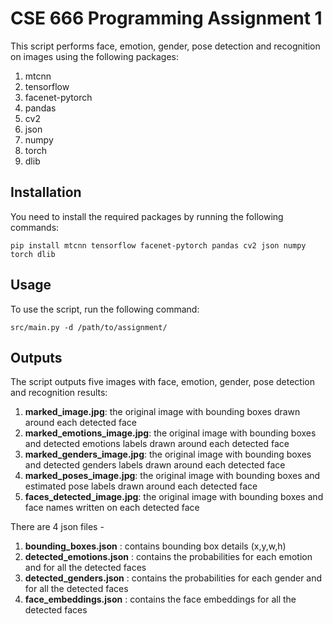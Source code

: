 # CSE 666 Programming Assignment 1
This script performs face, emotion, gender, pose detection and recognition on images using the following packages:

1. mtcnn
2. tensorflow
3. facenet-pytorch
4. pandas
5. cv2
6. json
7. numpy
8. torch
9. dlib

## Installation


You need to install the required packages by running the following commands:

	pip install mtcnn tensorflow facenet-pytorch pandas cv2 json numpy torch dlib

## Usage
To use the script, run the following command:

	src/main.py -d /path/to/assignment/
    
    
## Outputs
The script outputs five images with face, emotion, gender, pose detection and recognition results:

1. **marked_image.jpg**: the original image with bounding boxes drawn around each detected face
2. **marked_emotions_image.jpg**: the original image with bounding boxes and detected emotions labels drawn around each detected face
3. **marked_genders_image.jpg**: the original image with bounding boxes and detected genders labels drawn around each detected face
4. **marked_poses_image.jpg**: the original image with bounding boxes and estimated pose labels drawn around each detected face
5. **faces_detected_image.jpg**: the original image with bounding boxes and face names written on each detected face

There are 4 json files -
1. **bounding_boxes.json** : contains bounding box details (x,y,w,h)
2. **detected_emotions.json** : contains the probabilities for each emotion and for all the detected faces 
3. **detected_genders.json** : contains the probabilities for each gender and for all the detected faces 
4. **face_embeddings.json** : contains the face embeddings for all the detected faces

